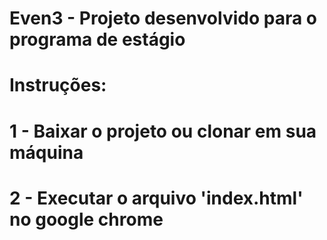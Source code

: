 # Even3 - Projeto desenvolvido para o programa de estágio

# Instruções:

# 1 - Baixar o projeto ou clonar em sua máquina
# 2 - Executar o arquivo 'index.html' no google chrome




